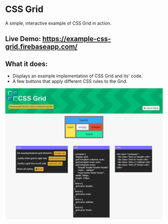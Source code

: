 # CSS Grid
A simple, interactive example of CSS Grid in action.

## Live Demo: https://example-css-grid.firebaseapp.com/

## What it does:
- Displays an example implementation of CSS Grid and its' code.
- A few buttons that apply different CSS rules to the Grid.

![Preview](https://github.com/dieharders/example-css-grid/blob/master/preview.png)